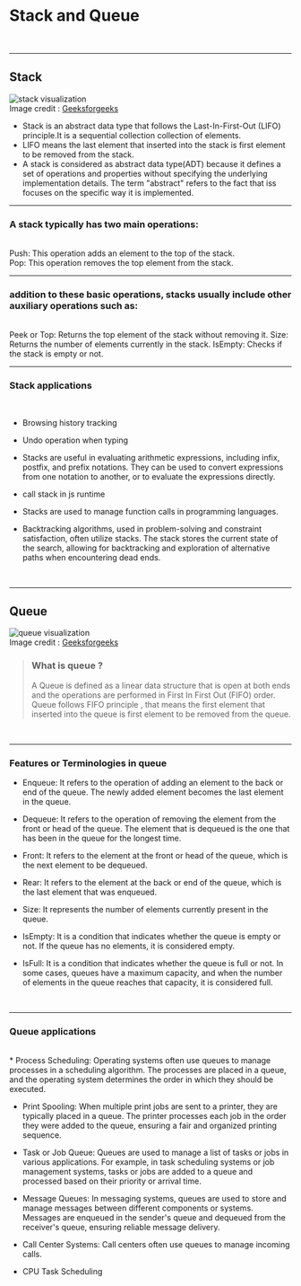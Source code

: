 # Stack and Queue #
<br>
<hr>

## Stack ##

![stack visualization](https://media.geeksforgeeks.org/wp-content/uploads/20230116192305/stack-768.png) <br>
Image credit : [Geeksforgeeks](https://www.geeksforgeeks.org/)
<br>
* Stack is an abstract data type that follows the Last-In-First-Out (LIFO) principle.It is a sequential collection collection of
  elements.
* LIFO means the last element that inserted into the stack is first element to be removed from the stack.
* A stack is considered as abstract data type(ADT) because it defines a set of operations and properties without specifying the
  underlying implementation details. The term "abstract" refers to the fact that iss focuses on the specific way it is implemented.

<hr>

### A stack typically has two main operations: ###
<br>
Push: This operation adds an element to the top of the stack.
 <br>
Pop: This operation removes the top element from the stack.

<hr>

### addition to these basic operations, stacks usually include other auxiliary operations such as: ###
<br>
Peek or Top: Returns the top element of the stack without removing it.
Size: Returns the number of elements currently in the stack.
IsEmpty: Checks if the stack is empty or not.

<hr>

### Stack applications ###
<br>

* Browsing history tracking

* Undo operation when typing 

* Stacks are useful in evaluating arithmetic expressions, including infix, postfix, and prefix notations. They can be used to convert expressions from one notation to another, or to evaluate the expressions directly. 

* call stack in js runtime

* Stacks are used to manage function calls in programming languages.

* Backtracking algorithms, used in problem-solving and constraint satisfaction, often utilize stacks. The stack stores the current state of the search, allowing for backtracking and exploration of alternative paths when encountering dead ends. 

<br>
<hr>

## Queue ##

![queue visualization](https://media.geeksforgeeks.org/wp-content/cdn-uploads/20221213113312/Queue-Data-Structures.png) <br>
Image credit : [Geeksforgeeks](https://www.geeksforgeeks.org/)
<br>

> ### **What is queue ?**
> A Queue is defined as a linear data structure that is open at both ends and the operations are performed in First In First Out (FIFO) order. Queue follows FIFO principle , that means the first element that inserted into the queue is first element to be removed from the queue.

<br>
<hr>

### Features or Terminologies in queue ###

* Enqueue: It refers to the operation of adding an element to the back or end of the queue. The newly added element becomes the last element in the queue.

* Dequeue: It refers to the operation of removing the element from the front or head of the queue. The element that is dequeued is the one that has been in the queue for the longest time.

* Front: It refers to the element at the front or head of the queue, which is the next element to be dequeued.

* Rear: It refers to the element at the back or end of the queue, which is the last element that was enqueued.

* Size: It represents the number of elements currently present in the queue.

* IsEmpty: It is a condition that indicates whether the queue is empty or not. If the queue has no elements, it is considered empty.

* IsFull: It is a condition that indicates whether the queue is full or not. In some cases, queues have a maximum capacity, and when the number of elements in the queue reaches that capacity, it is considered full.

<br>
<hr>

### Queue applications ###
<br>
* Process Scheduling: Operating systems often use queues to manage processes in a scheduling algorithm. The processes are placed in a queue, and the operating system determines the order in which they should be executed.

* Print Spooling: When multiple print jobs are sent to a printer, they are typically placed in a queue. The printer processes each job in the order they were added to the queue, ensuring a fair and organized printing sequence.

* Task or Job Queue: Queues are used to manage a list of tasks or jobs in various applications. For example, in task scheduling systems or job management systems, tasks or jobs are added to a queue and processed based on their priority or arrival time.

* Message Queues: In messaging systems, queues are used to store and manage messages between different components or systems. Messages are enqueued in the sender's queue and dequeued from the receiver's queue, ensuring reliable message delivery.

* Call Center Systems: Call centers often use queues to manage incoming calls.

* CPU Task Scheduling
